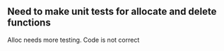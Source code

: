 ## Need to make unit tests for allocate and delete functions

Alloc needs more testing. Code is not correct